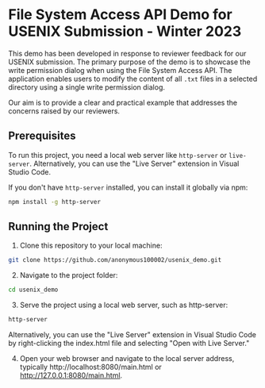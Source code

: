 # File System Access API Demo for USENIX Submission - Winter 2023


This demo has been developed in response to reviewer feedback for our USENIX submission. The primary purpose of the demo is to showcase the write permission dialog when using the File System Access API. The application enables users to modify the content of all `.txt` files in a selected directory using a single write permission dialog.

Our aim is to provide a clear and practical example that addresses the concerns raised by our reviewers.

## Prerequisites

To run this project, you need a local web server like `http-server` or `live-server`. Alternatively, you can use the "Live Server" extension in Visual Studio Code.

If you don't have `http-server` installed, you can install it globally via npm:

```sh
npm install -g http-server
```
## Running the Project

1. Clone this repository to your local machine:
```sh
git clone https://github.com/anonymous100002/usenix_demo.git
```

2. Navigate to the project folder:

```sh
cd usenix_demo
```
3. Serve the project using a local web server, such as http-server:

```sh
http-server
```
Alternatively, you can use the "Live Server" extension in Visual Studio Code by right-clicking the index.html file and selecting "Open with Live Server."

4. Open your web browser and navigate to the local server address, typically http://localhost:8080/main.html or http://127.0.0.1:8080/main.html.


